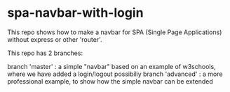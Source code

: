 # spa-navbar-with-login

This repo shows how to make a navbar for SPA (Single Page Applications) without express or other 'router'. 

This repo has 2 branches: 

  branch 'master'  : a simple "navbar" based on an example of w3schools, where we have added a login/logout possibiliy
  branch 'advanced' : a more professional example, to show how the simple navbar can be extended

